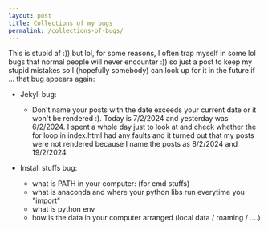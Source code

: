 ```yaml
---
layout: post
title: Collections of my bugs
permalink: /collections-of-bugs/
---
```


This is stupid af :)) but lol, for some reasons, I often trap myself in some lol bugs that normal people will never encounter :)) so just a post to keep my stupid mistakes so I (hopefully somebody) can look up for it in the future if ... that bug appears again:

- Jekyll bug: 
    - Don't name your posts with the date exceeds your current date or it won't be rendered :). Today is 7/2/2024 and yesterday was 6/2/2024. I spent a whole day just to look at and check whether the for loop in index.html had any faults and it turned out that my posts were not rendered because I name the posts as 8/2/2024 and 19/2/2024.

- Install stuffs bug:
    - what is PATH in your computer: (for cmd stuffs)
    - what is anaconda and where your python libs run everytime you "import"
    - what is python env
    - how is the data in your computer arranged (local data / roaming / ....)